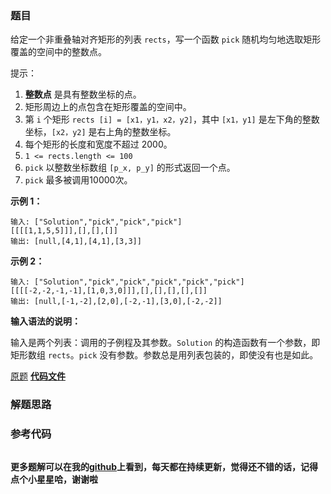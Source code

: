 ### 题目
给定一个非重叠轴对齐矩形的列表 `rects`，写一个函数 `pick` 随机均匀地选取矩形覆盖的空间中的整数点。

提示：

  1. **整数点** 是具有整数坐标的点。
  2. 矩形周边上的点包含在矩形覆盖的空间中。
  3. 第 `i` 个矩形 `rects [i] = [x1，y1，x2，y2]`，其中 `[x1，y1]` 是左下角的整数坐标，`[x2，y2]` 是右上角的整数坐标。
  4. 每个矩形的长度和宽度不超过 2000。
  5. `1 <= rects.length <= 100`
  6. `pick` 以整数坐标数组 `[p_x, p_y]` 的形式返回一个点。
  7. `pick` 最多被调用10000次。



**示例 1：**

    
    
    输入: ["Solution","pick","pick","pick"]
    [[[[1,1,5,5]]],[],[],[]]
    输出: [null,[4,1],[4,1],[3,3]]
    

**示例 2：**

    
    
    输入: ["Solution","pick","pick","pick","pick","pick"]
    [[[[-2,-2,-1,-1],[1,0,3,0]]],[],[],[],[],[]]
    输出: [null,[-1,-2],[2,0],[-2,-1],[3,0],[-2,-2]]



**输入语法的说明：**

输入是两个列表：调用的子例程及其参数。`Solution` 的构造函数有一个参数，即矩形数组 `rects`。`pick`
没有参数。参数总是用列表包装的，即使没有也是如此。



[原题](https://leetcode-cn.com/problems/random-point-in-non-overlapping-rectangles/)    **[代码文件]()**


### 解题思路




### 参考代码

```go


```




**更多题解可以在我的[github](https://github.com/LZH139/leetcode_Go)上看到，每天都在持续更新，觉得还不错的话，记得点个小星星哈，谢谢啦**
